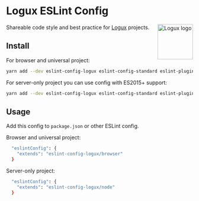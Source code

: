 # Logux ESLint Config

<img align="right" width="95" height="95" alt="Logux logo"
     src="https://cdn.rawgit.com/logux/logux/master/logo.svg">

Shareable code style and best practice for [Logux] projects.

[Logux]: https://github.com/logux/logux

## Install

For browser and universal project:

```sh
yarn add --dev eslint-config-logux eslint-config-standard eslint-plugin-promise eslint-plugin-jest eslint-plugin-node eslint-plugin-es5 eslint-plugin-standard eslint-plugin-security eslint-plugin-import eslint
```

For server-only project you can use config with ES2015+ support:

```sh
yarn add --dev eslint-config-logux eslint-config-standard eslint-plugin-promise eslint-plugin-jest eslint-plugin-node eslint-plugin-standard eslint-plugin-security eslint-plugin-import eslint
```

## Usage

Add this config to `package.json` or other ESLint config.

Browser and universal project:

```sh
  "eslintConfig": {
    "extends": "eslint-config-logux/browser"
  }
```

Server-only project:

```sh
  "eslintConfig": {
    "extends": "eslint-config-logux/node"
  }
```
